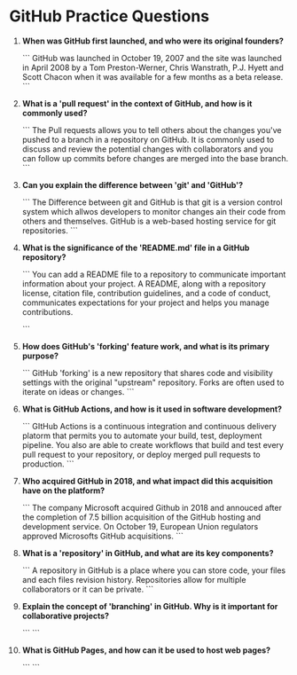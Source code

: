 # GitHub Practice Questions

1. **When was GitHub first launched, and who were its original founders?**

   \`\`\`
   GitHub was launched in October 19, 2007 and the site was launched in April 2008 by a Tom Preston-Werner, Chris Wanstrath, P.J. Hyett and Scott Chacon when it was available for a few months as a beta release.
   \`\`\`

2. **What is a 'pull request' in the context of GitHub, and how is it commonly used?**

   \`\`\`
   The Pull requests allows you to tell others about the changes you've pushed to a branch in a repository on GitHub. It is commonly used to discuss and review the potential changes with collaborators and you can follow up commits before changes are merged into the base branch.
   \`\`\`

3. **Can you explain the difference between 'git' and 'GitHub'?**

   \`\`\`
   The Difference between git and GitHub is that git is a version control system which allwos developers to monitor changes ain their code from others and themselves. GitHub is a web-based hosting service for git repositories.
   \`\`\`

4. **What is the significance of the 'README.md' file in a GitHub repository?**

   \`\`\`
     You can add a README file to a repository to communicate important information about your project. A README, along with a repository license, citation file, contribution guidelines, and a code of conduct, communicates expectations for your project and helps you manage contributions.

   \`\`\`

5. **How does GitHub's 'forking' feature work, and what is its primary purpose?**

   \`\`\`
   GitHub 'forking' is a new repository that shares code and visibility settings with the original "upstream" repository. Forks are often used to iterate on ideas or changes. 
   \`\`\`

6. **What is GitHub Actions, and how is it used in software development?**

   \`\`\`
   GItHub Actions is a continuous integration and continuous delivery platorm that permits you to automate your build, test, deployment pipeline. You also are able to create workflows that build and test every pull request to your repository, or deploy merged pull requests to production. 
   \`\`\`

7. **Who acquired GitHub in 2018, and what impact did this acquisition have on the platform?**

   \`\`\`
   The company Microsoft acquired Github in 2018 and annouced after the completion of 7.5 billion acquisition of the GitHub hosting and development service. On October 19, European Union regulators approved Microsofts GitHub acquisitions. 
   \`\`\`

8. **What is a 'repository' in GitHub, and what are its key components?**

   \`\`\`
   A repository in GitHub is a place where you can store code, your files and each files revision history. Repositories allow for multiple collaborators or it can be private. 
   \`\`\`

9. **Explain the concept of 'branching' in GitHub. Why is it important for collaborative projects?**

   \`\`\`
   \`\`\`

10. **What is GitHub Pages, and how can it be used to host web pages?**

    \`\`\`
    \`\`\`


